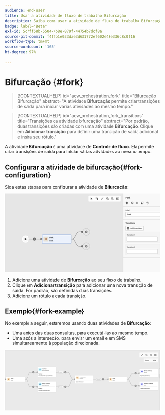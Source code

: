 ```yaml
---
audience: end-user
title: Usar a atividade de fluxo de trabalho Bifurcação
description: Saiba como usar a atividade de fluxo de trabalho Bifurcação
badge: label="Beta"
exl-id: 5c7ff58b-5504-4b8e-879f-44754b7dcf8a
source-git-commit: f4ffb1e033dae3d631772ef602e48e336c8c0f16
workflow-type: tm+mt
source-wordcount: '165'
ht-degree: 97%

---
```


# Bifurcação {#fork}

>[!CONTEXTUALHELP]
>id="acw_orchestration_fork"
>title="Bifurcação Bifurcação"
>abstract="A atividade **Bifurcação** permite criar transições de saída para iniciar várias atividades ao mesmo tempo."


>[!CONTEXTUALHELP]
>id="acw_orchestration_fork_transitions"
>title="Transições da atividade bifurcação"
>abstract="Por padrão, duas transições são criadas com uma atividade **Bifurcação**. Clique em **Adicionar transição** para definir uma transição de saída adicional e insira seu rótulo."

A atividade **Bifurcação** é uma atividade de **Controle de fluxo**. Ela permite criar transições de saída para iniciar várias atividades ao mesmo tempo.

## Configurar a atividade de bifurcação{#fork-configuration}

Siga estas etapas para configurar a atividade de **Bifurcação**:

![](../assets/workflow-fork.png)

1. Adicione uma atividade de **Bifurcação** ao seu fluxo de trabalho.
1. Clique em **Adicionar transição** para adicionar uma nova transição de saída. Por padrão, são definidas duas transições.
1. Adicione um rótulo a cada transição.

## Exemplo{#fork-example}

No exemplo a seguir, estaremos usando duas atividades de **Bifurcação**:

* Uma antes das duas consultas, para executá-las ao mesmo tempo.
* Uma após a interseção, para enviar um email e um SMS simultaneamente à população direcionada.

![](../assets/workflow-fork-example.png)
